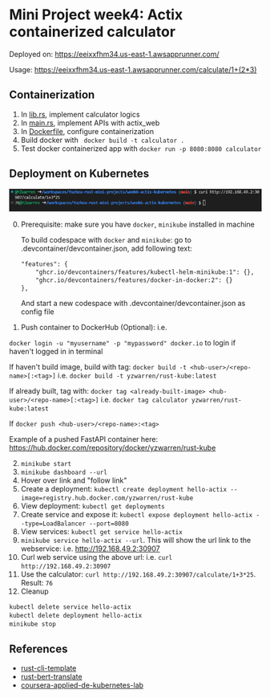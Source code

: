# Mini Project week4: Actix containerized calculator
Deployed on: https://eeixxfhm34.us-east-1.awsapprunner.com/

Usage: https://eeixxfhm34.us-east-1.awsapprunner.com/calculate/1+(2*3)

## Containerization
1. In [lib.rs](https://github.com/nogibjj/Yuzhou-rust-mini-projects/blob/main/week4-actix/src/lib.rs), implement calculator logics 
2. In [main.rs](https://github.com/nogibjj/Yuzhou-rust-mini-projects/blob/main/week4-actix/src/main.rs), implement APIs with actix_web
3. In [Dockerfile](https://github.com/nogibjj/Yuzhou-rust-mini-projects/blob/main/week4-actix/Dockerfile), configure containerization
4. Build docker with ` docker build -t calculator .`
5. Test docker containerized app with `docker run -p 8080:8080 calculator`

## Deployment on Kubernetes
![Proof of minikube success](minikube_success.png)

0. Prerequisite: make sure you have `docker`, `minikube` installed in machine

    To build codespace with `docker` and `minikube`: go to .devcontainer/devcontainer.json, add following text: 

    ``` 
    "features": {
		"ghcr.io/devcontainers/features/kubectl-helm-minikube:1": {},
		"ghcr.io/devcontainers/features/docker-in-docker:2": {}
	},
    ```
    
    And start a new codespace with .devcontainer/devcontainer.json as config file
1.  Push container to DockerHub (Optional): i.e. 

`docker login -u "myusername" -p "mypassword" docker.io` to login if haven't logged in in terminal

If haven't build image, build with tag: `docker build -t <hub-user>/<repo-name>[:<tag>]` i.e. `docker build -t yzwarren/rust-kube:latest`

If already built, tag with: `docker tag <already-built-image> <hub-user>/<repo-name>[:<tag>]` i.e. `docker tag calculator yzwarren/rust-kube:latest`

If `docker push <hub-user>/<repo-name>:<tag>`

Example of a pushed FastAPI container here:  https://hub.docker.com/repository/docker/yzwarren/rust-kube

2. `minikube start`
3. `minikube dashboard --url`
4. Hover over link and "follow link"
5. Create a deployment: `kubectl create deployment hello-actix --image=registry.hub.docker.com/yzwarren/rust-kube`
6. View deployment: `kubectl get deployments`
7. Create service and expose it: `kubectl expose deployment hello-actix --type=LoadBalancer --port=8080`
8. View services:  `kubectl get service hello-actix`
9.  `minikube service hello-actix --url`. This will show the url link to the webservice: i.e. http://192.168.49.2:30907
10. Curl web service using the above url: i.e. `curl http://192.168.49.2:30907`
11.  Use the calculator: `curl http://192.168.49.2:30907/calculate/1+3*25`. Result: `76`
12. Cleanup
```bash
kubectl delete service hello-actix
kubectl delete deployment hello-actix
minikube stop
````

## References
* [rust-cli-template](https://github.com/kbknapp/rust-cli-template)
* [rust-bert-translate](https://docs.rs/rust-bert/latest/rust_bert/index.html)
* [coursera-applied-de-kubernetes-lab](https://github.com/nogibjj/coursera-applied-de-kubernetes-lab)

